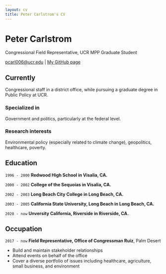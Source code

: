 ```yaml
---
layout: cv
title: Peter Carlstrom's CV
---
```

# Peter Carlstrom
Congressional Field Representative, UCR MPP Graduate Student

<div id="webaddress">
<a href="pcarl006@ucr.edu">pcarl006@ucr.edu</a>
| <a href="https://github.com/pcarl006">My GitHub page</a>
</div>


## Currently

Congressional staff in a district office, while pursuing a graduate degree in Public Policy at UCR.


### Specialized in

Government and politics, particularly at the federal level. 


### Research interests

Environmental policy (especially related to climate change), geopolitics, healthcare, poverty.


## Education

`1996 - 2000`
__Redwood High School in Visalia, CA.__

`2000 - 2002`
__College of the Sequoias in Visalia, CA.__

`2002 - 2003`
__Long Beach City College in Long Beach, CA.__

`2003 - 2005`
__California State University, Long Beach in Long Beach, CA.__

`2020 - now`
__Unversity California, Riverside in Riverside, CA.__


## Occupation

`2017 - now`
__Field Representative, Office of Congressman Ruiz__, Palm Desert

- Build and maintain stakeholder relationships
- Attend events on behalf of the office
- Cover a diverse portfolio of issues including healthcare, agriculture, small business, and environment


<!-- ### Footer

Last updated: April 2021 -->


